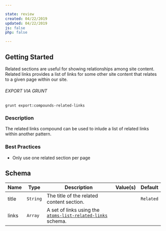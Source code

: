 ```yaml
---

state: review
created: 04/22/2019
updated: 04/22/2019
js: false
php: false

---
```


## Getting Started

Related sections are useful for showing relationships among site content. Related links provides a list of links for some other site content that relates to a given page within our site.

###### EXPORT VIA GRUNT

```
grunt export:compounds-related-links
```


### Description

The related links compound can be used to inlude a list of related links within another pattern.


### Best Practices

- Only use one related section per page


## Schema

| Name    | Type      | Description                                                                                 | Value(s)  | Default   |
|---------|-----------|---------------------------------------------------------------------------------------------|-----------|-----------|
| title   | `String`  | The title of the related content section.                                                   |           | `Related` |
| links   | `Array`   | A set of links using the [`atoms-list-related-links`][atoms-list-related-links] schema.     |           |           |


[atoms-list-related-links]: /patterns/20-atoms-lists-11-list-related-links/20-atoms-lists-11-list-related-links.html
